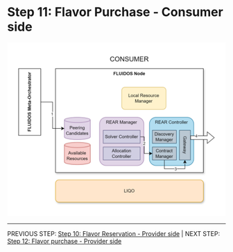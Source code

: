 # Step 11: Flavor Purchase - Consumer side

![Step 11 flowchart](../../../images/workflows/steps/Workflow-11-FlavorPurchase.drawio.png)


---
PREVIOUS STEP: [Step 10: Flavor Reservation - Provider side](./10_flavor_reservation_provider.md) | NEXT STEP: [Step 12: Flavor purchase - Provider side](./12_flavor_purchase_provider.md)
